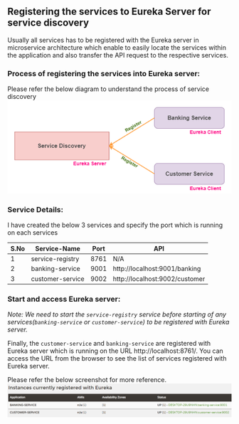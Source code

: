 ## Registering the services to Eureka Server for service discovery
Usually all services has to be registered with the Eureka server in microservice architecture which enable to easily locate the services within the application and also transfer the API request to the respective services.

### Process of registering the services into Eureka server:
Please refer the below diagram to understand the process of service discovery
![service_discovery_flow.png](_img/service_discovery_flow.png)

### Service Details:
I have created the below 3 services and specify the port which is running on each services

|S.No| Service-Name|Port| API|
-----|-------------|----|----|
1| service-registry |8761|N/A|
2| banking-service |9001|http://localhost:9001/banking|
3| customer-service |9002|http://localhost:9002/customer|

### Start and access Eureka server:
*Note: We need to start the `service-registry` service before starting of any services(`banking-service` or `customer-service`) to be registered with Eureka server.*

Finally, the `customer-service` and `banking-service` are registered with Eureka server which is running on the URL http://localhost:8761/. You can access the URL from the browser to see the list of services registered with Eureka server.

Please refer the below screenshot for more reference.
![service_registration.png](_img/service_registration.png)